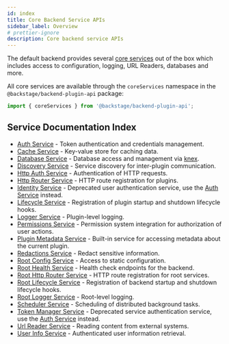 ```yaml
---
id: index
title: Core Backend Service APIs
sidebar_label: Overview
# prettier-ignore
description: Core backend service APIs
---
```


The default backend provides several [core services](https://github.com/backstage/backstage/blob/master/packages/backend-plugin-api/src/services/definitions/coreServices.ts) out of the box which includes access to configuration, logging, URL Readers, databases and more.

All core services are available through the `coreServices` namespace in the `@backstage/backend-plugin-api` package:

```ts
import { coreServices } from '@backstage/backend-plugin-api';
```

## Service Documentation Index

- [Auth Service](./auth.md) - Token authentication and credentials management.
- [Cache Service](./cache.md) - Key-value store for caching data.
- [Database Service](./database.md) - Database access and management via [knex](https://knexjs.org/).
- [Discovery Service](./discovery.md) - Service discovery for inter-plugin communication.
- [Http Auth Service](./http-auth.md) - Authentication of HTTP requests.
- [Http Router Service](./http-router.md) - HTTP route registration for plugins.
- [Identity Service](./identity.md) - Deprecated user authentication service, use the [Auth Service](./auth.md) instead.
- [Lifecycle Service](./lifecycle.md) - Registration of plugin startup and shutdown lifecycle hooks.
- [Logger Service](./logger.md) - Plugin-level logging.
- [Permissions Service](./permissions.md) - Permission system integration for authorization of user actions.
- [Plugin Metadata Service](./plugin-metadata.md) - Built-in service for accessing metadata about the current plugin.
- [Redactions Service](./redactions.md) - Redact sensitive information.
- [Root Config Service](./root-config.md) - Access to static configuration.
- [Root Health Service](./root-health.md) - Health check endpoints for the backend.
- [Root Http Router Service](./root-http-router.md) - HTTP route registration for root services.
- [Root Lifecycle Service](./root-lifecycle.md) - Registration of backend startup and shutdown lifecycle hooks.
- [Root Logger Service](./root-logger.md) - Root-level logging.
- [Scheduler Service](./scheduler.md) - Scheduling of distributed background tasks.
- [Token Manager Service](./token-manager.md) - Deprecated service authentication service, use the [Auth Service](./auth.md) instead.
- [Url Reader Service](./url-reader.md) - Reading content from external systems.
- [User Info Service](./user-info.md) - Authenticated user information retrieval.
